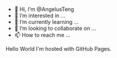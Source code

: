 - 👋 Hi, I’m @AngelusTeng
- 👀 I’m interested in ...
- 🌱 I’m currently learning ...
- 💞️ I’m looking to collaborate on ...
- 📫 How to reach me ...

<!---
AngelusTeng/AngelusTeng is a ✨ special ✨ repository because its `README.md` (this file) appears on your GitHub profile.
You can click the Preview link to take a look at your changes.
--->

Hello World
I'm hosted with GitHub Pages.

